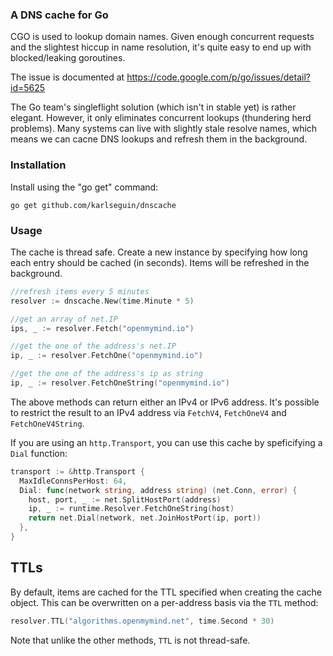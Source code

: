 ### A DNS cache for Go
CGO is used to lookup domain names. Given enough concurrent requests and the slightest hiccup in name resolution, it's quite easy to end up with blocked/leaking goroutines.

The issue is documented at <https://code.google.com/p/go/issues/detail?id=5625>

The Go team's singleflight solution (which isn't in stable yet) is rather elegant. However, it only eliminates concurrent lookups (thundering herd problems). Many systems can live with slightly stale resolve names, which means we can cacne DNS lookups and refresh them in the background.

### Installation
Install using the "go get" command:

    go get github.com/karlseguin/dnscache

### Usage
The cache is thread safe. Create a new instance by specifying how long each entry should be cached (in seconds). Items will be refreshed in the background.

```go
//refresh items every 5 minutes
resolver := dnscache.New(time.Minute * 5)

//get an array of net.IP
ips, _ := resolver.Fetch("openmymind.io")

//get the one of the address's net.IP
ip, _ := resolver.FetchOne("openmymind.io")

//get the one of the address's ip as string
ip, _ := resolver.FetchOneString("openmymind.io")
```

The above methods can return either an IPv4 or IPv6 address. It's possible to restrict the
result to an IPv4 address via `FetchV4`, `FetchOneV4` and `FetchOneV4String`.

If you are using an `http.Transport`, you can use this cache by speficifying a
`Dial` function:

```go
transport := &http.Transport {
  MaxIdleConnsPerHost: 64,
  Dial: func(network string, address string) (net.Conn, error) {
    host, port, _ := net.SplitHostPort(address)
    ip, _ := runtime.Resolver.FetchOneString(host)
    return net.Dial(network, net.JoinHostPort(ip, port))
  },
}
```

## TTLs

By default, items are cached for the TTL specified when creating the cache object. This can be overwritten on a per-address basis via the `TTL` method:

```go
resolver.TTL("algorithms.openmymind.net", time.Second * 30)
```

Note that unlike the other methods, `TTL` is not thread-safe.

